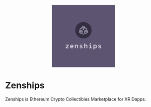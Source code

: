 <div style="text-align: center; margin-top: 30px;">
  <img src="./logo.png" alt="zenships" width="40%">
</div>

# Zenships

Zenships is Ethereum Crypto Collectibles Marketplace for XR Dapps.
